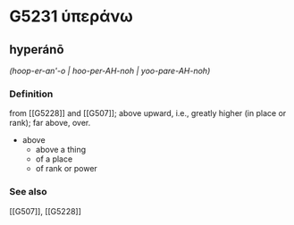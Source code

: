 # G5231 ὑπεράνω

## hyperánō

_(hoop-er-an'-o | hoo-per-AH-noh | yoo-pare-AH-noh)_

### Definition

from [[G5228]] and [[G507]]; above upward, i.e., greatly higher (in place or rank); far above, over.

- above
  - above a thing
  - of a place
  - of rank or power

### See also

[[G507]], [[G5228]]

